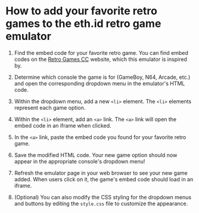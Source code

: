 # How to add your favorite retro games to the eth.id retro game emulator

1. Find the embed code for your favorite retro game. You can find embed codes on the [Retro Games CC](https://www.retrogames.cc/) website, which this emulator is inspired by.

2. Determine which console the game is for (GameBoy, N64, Arcade, etc.) and open the corresponding dropdown menu in the emulator's HTML code.

3. Within the dropdown menu, add a new `<li>` element. The `<li>` elements represent each game option.

4. Within the `<li>` element, add an `<a>` link. The `<a>` link will open the embed code in an iframe when clicked.

5. In the `<a>` link, paste the embed code you found for your favorite retro game.

6. Save the modified HTML code. Your new game option should now appear in the appropriate console's dropdown menu!

7. Refresh the emulator page in your web browser to see your new game added. When users click on it, the game's embed code should load in an iframe.

8. (Optional) You can also modify the CSS styling for the dropdown menus and buttons by editing the `style.css` file to customize the appearance.
